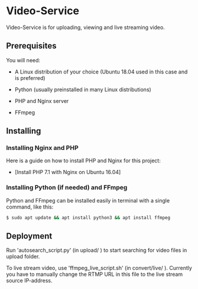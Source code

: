 # Video-Service

Video-Service is for uploading, viewing and live streaming video.

## Prerequisites

You will need: 

- A Linux distribution of your choice (Ubuntu 18.04 used in this case and is preferred)

- Python (usually preinstalled in many Linux distributions)

- PHP and Nginx server

- FFmpeg

## Installing

### Installing Nginx and PHP

Here is a guide on how to install PHP and Nginx for this project:

* [Install PHP 7.1 with Nginx on Ubuntu 16.04]

### Installing Python (if needed) and FFmpeg

Python and FFmpeg can be installed easily in terminal with a single command, like this:

```sh
$ sudo apt update && apt install python3 && apt install ffmpeg
```

## Deployment

Run 'autosearch_script.py' (in upload/ ) to start searching for video files in upload folder. 

To live stream video, use 'ffmpeg_live_script.sh' (in convert/live/ ). Currently you have to manually change the RTMP URL in this file to the live stream source IP-address.

[Install PHP-7-1 with Nginx on Ubuntu 16.04]: <https://www.rosehosting.com/blog/install-php-7-1-with-nginx-on-an-ubuntu-16-04-vps/>